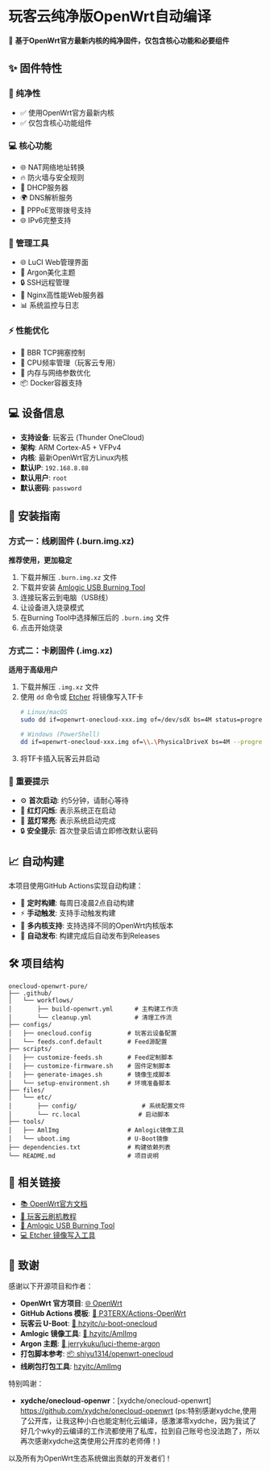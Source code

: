# 玩客云纯净版OpenWrt自动编译

🚀 **基于OpenWrt官方最新内核的纯净固件，仅包含核心功能和必要组件**

## ✨ 固件特性

### 🎯 纯净性
- ✅ 使用OpenWrt官方最新内核
- ✅ 仅包含核心功能组件

### 💻 核心功能
- 🌐 NAT网络地址转换
- 🔥 防火墙与安全规则
- 📶 DHCP服务器
- 🌍 DNS解析服务
- 🔌 PPPoE宽带拨号支持
- 🌐 IPv6完整支持

### 🔧 管理工具
- 🌐 LuCI Web管理界面
- 🎨 Argon美化主题
- 🔒 SSH远程管理
- 🔋 Nginx高性能Web服务器
- 📊 系统监控与日志

### ⚡ 性能优化
- 🚀 BBR TCP拥塞控制
- 🔋 CPU频率管理（玩客云专用）
- 💾 内存与网络参数优化
- 📦 Docker容器支持

## 💻 设备信息

- **支持设备**: 玩客云 (Thunder OneCloud)
- **架构**: ARM Cortex-A5 + VFPv4
- **内核**: 最新OpenWrt官方Linux内核
- **默认IP**: `192.168.8.88`
- **默认用户**: `root`
- **默认密码**: `password`

## 🚀 安装指南

### 方式一：线刷固件 (.burn.img.xz)

**推荐使用，更加稳定**

1. 下载并解压 `.burn.img.xz` 文件
2. 下载并安装 [Amlogic USB Burning Tool](https://androidmtk.com/download-amlogic-usb-burning-tool)
3. 连接玩客云到电脑（USB线）
4. 让设备进入烧录模式
5. 在Burning Tool中选择解压后的 `.burn.img` 文件
6. 点击开始烧录

### 方式二：卡刷固件 (.img.xz)

**适用于高级用户**

1. 下载并解压 `.img.xz` 文件
2. 使用 `dd` 命令或 [Etcher](https://www.balena.io/etcher/) 将镜像写入TF卡
   ```bash
   # Linux/macOS
   sudo dd if=openwrt-onecloud-xxx.img of=/dev/sdX bs=4M status=progress
   
   # Windows (PowerShell)
   dd if=openwrt-onecloud-xxx.img of=\\.\PhysicalDriveX bs=4M --progress
   ```
3. 将TF卡插入玩客云并启动

### 🚨 重要提示

- ⚙️ **首次启动**: 约5分钟，请耐心等待
- 🔴 **红灯闪烁**: 表示系统正在启动
- 🔵 **蓝灯常亮**: 表示系统启动完成
- 🔒 **安全提示**: 首次登录后请立即修改默认密码

## 📈 自动构建

本项目使用GitHub Actions实现自动构建：

- 📅 **定时构建**: 每周日凌晨2点自动构建
- ⚡ **手动触发**: 支持手动触发构建
- 🎯 **多内核支持**: 支持选择不同的OpenWrt内核版本
- 💾 **自动发布**: 构建完成后自动发布到Releases

## 🛠️ 项目结构

```
onecloud-openwrt-pure/
├── .github/
│   └── workflows/
│       ├── build-openwrt.yml      # 主构建工作流
│       └── cleanup.yml            # 清理工作流
├── configs/
│   ├── onecloud.config          # 玩客云设备配置
│   └── feeds.conf.default       # Feed源配置
├── scripts/
│   ├── customize-feeds.sh       # Feed定制脚本
│   ├── customize-firmware.sh    # 固件定制脚本
│   ├── generate-images.sh       # 镜像生成脚本
│   └── setup-environment.sh     # 环境准备脚本
├── files/
│   └── etc/
│       ├── config/                  # 系统配置文件
│       └── rc.local                # 启动脚本
├── tools/
│   ├── AmlImg                   # Amlogic镜像工具
│   └── uboot.img                # U-Boot镜像
├── dependencies.txt             # 构建依赖列表
└── README.md                    # 项目说明
```




## 🔗 相关链接

- [📚 OpenWrt官方文档](https://openwrt.org/docs/start)
- [🐙 玩客云刷机教程](https://www.right.com.cn/forum/thread-981406-1-1.html)
- [🔧 Amlogic USB Burning Tool](https://androidmtk.com/download-amlogic-usb-burning-tool)
- [💻 Etcher 镜像写入工具](https://www.balena.io/etcher/)


## 🙏 致谢

感谢以下开源项目和作者：

- **OpenWrt 官方项目**: [🌐 OpenWrt](https://github.com/openwrt/openwrt)
- **GitHub Actions 模板**: [🚀 P3TERX/Actions-OpenWrt](https://github.com/P3TERX/Actions-OpenWrt)
- **玩客云 U-Boot**: [🔧 hzyitc/u-boot-onecloud](https://github.com/hzyitc/u-boot-onecloud)
- **Amlogic 镜像工具**: [📎 hzyitc/AmlImg](https://github.com/hzyitc/AmlImg)
- **Argon 主题**: [🎨 jerrykuku/luci-theme-argon](https://github.com/jerrykuku/luci-theme-argon)
- **打包脚本参考**: [📦 shiyu1314/openwrt-onecloud](https://github.com/shiyu1314/openwrt-onecloud)
- **线刷包打包工具**: [hzyitc/AmlImg](https://github.com/hzyitc/AmlImg)

特别鸣谢：
- **xydche/onecloud-openwr**：[xydche/onecloud-openwrt] https://github.com/xydche/onecloud-openwrt
  (ps:特别感谢xydche,使用了公开库，让我这种小白也能定制化云编译，感激涕零xydche，因为我试了好几个wky的云编译的工作流都使用了私库，拉到自己账号也没法跑了，所以再次感谢xydche这类使用公开库的老师傅！)

以及所有为OpenWrt生态系统做出贡献的开发者们！

